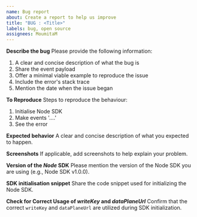```yaml
---
name: Bug report
about: Create a report to help us improve
title: "BUG : <Title>"
labels: bug, open source
assignees: MoumitaM
---
```


**Describe the bug**
Please provide the following information:

1. A clear and concise description of what the bug is
2. Share the event payload
3. Offer a minimal viable example to reproduce the issue
4. Include the error's stack trace
5. Mention the date when the issue began

**To Reproduce**
Steps to reproduce the behaviour:

1. Initialise Node SDK
2. Make events '....'
3. See the error

**Expected behavior**
A clear and concise description of what you expected to happen.

**Screenshots**
If applicable, add screenshots to help explain your problem.

**Version of the _Node_ SDK**
Please mention the version of the Node SDK you are using (e.g., Node SDK v1.0.0).

**SDK initialisation snippet**
Share the code snippet used for initializing the Node SDK.

**Check for Correct Usage of _writeKey_ and _dataPlaneUrl_**
Confirm that the correct `writeKey` and `dataPlaneUrl` are utilized during SDK initialization.
